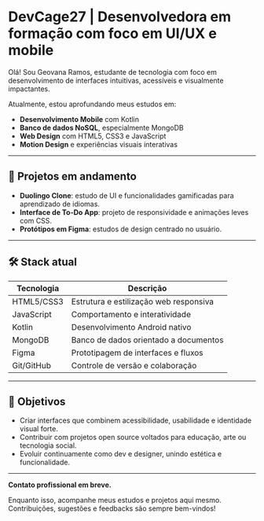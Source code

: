 # DevCage27 | Desenvolvedora em formação com foco em UI/UX e mobile

Olá! Sou Geovana Ramos, estudante de tecnologia com foco em desenvolvimento de interfaces intuitivas, acessíveis e visualmente impactantes.

Atualmente, estou aprofundando meus estudos em:
- **Desenvolvimento Mobile** com Kotlin
- **Banco de dados NoSQL**, especialmente MongoDB
- **Web Design** com HTML5, CSS3 e JavaScript
- **Motion Design** e experiências visuais interativas

---

## 🚧 Projetos em andamento
- **Duolingo Clone**: estudo de UI e funcionalidades gamificadas para aprendizado de idiomas.
- **Interface de To-Do App**: projeto de responsividade e animações leves com CSS.
- **Protótipos em Figma**: estudos de design centrado no usuário.

---

## 🛠️ Stack atual

| Tecnologia | Descrição |
|------------|-----------|
| HTML5/CSS3 | Estrutura e estilização web responsiva |
| JavaScript | Comportamento e interatividade |
| Kotlin | Desenvolvimento Android nativo |
| MongoDB | Banco de dados orientado a documentos |
| Figma | Prototipagem de interfaces e fluxos |
| Git/GitHub | Controle de versão e colaboração |

---

## 🎯 Objetivos
- Criar interfaces que combinem acessibilidade, usabilidade e identidade visual forte.
- Contribuir com projetos open source voltados para educação, arte ou tecnologia social.
- Evoluir continuamente como dev e designer, unindo estética e funcionalidade.

---

**Contato profissional em breve.**

Enquanto isso, acompanhe meus estudos e projetos aqui mesmo.  
Contribuições, sugestões e feedbacks são sempre bem-vindos!
